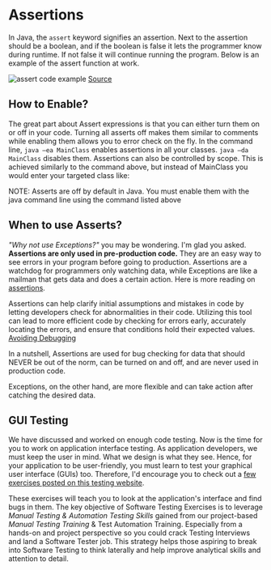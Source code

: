 # Assertions

In Java, the ```assert``` keyword signifies an assertion.
Next to the assertion should be a boolean,
and if the boolean is false it lets the programmer know during runtime.
If not false it will continue running the program.
Below is an example of the assert function at work.

![assert code example](lab14media/media/Image6.png)
[Source](https://www.infoworld.com/article/3543239/how-to-use-assertions-in-java.html)

## How to Enable?

The great part about Assert expressions is that you can either turn them on or off in your code.
Turning all asserts off makes them similar to comments
while enabling them allows you to error check on the fly.
In the command line,
`java –ea MainClass` enables assertions in all your classes.
`java –da MainClass` disables them.
Assertions can also be controlled by scope.
This is achieved similarly to the command above,
but instead of MainClass you would enter your targeted class like:

NOTE: Asserts are off by default in Java.
You must enable them with the java command line using the command listed above

## When to use Asserts?

*"Why not use Exceptions?"* you may be wondering.
I'm glad you asked.
**Assertions are only used in pre-production code.**
They are an easy way to see errors in your program before going to production.
Assertions are a watchdog for programmers only watching data,
while Exceptions are like a mailman that gets data and does a certain action.
Here is more reading on
[assertions](https://www.infoworld.com/article/3543239/how-to-use-assertions-in-java.html).

Assertions can help clarify initial assumptions and mistakes in code by letting developers check
for abnormalities in their code. Utilizing this tool can lead to more efficient code by checking
for errors early, accurately locating the errors, and ensure that conditions hold their expected values. 
[Avoiding Debugging](https://ocw.mit.edu/ans7870/6/6.005/s16/classes/08-avoiding-debugging/#assertions)

In a nutshell,
Assertions are used for bug checking for data that should NEVER be out of the norm,
can be turned on and off,
and are never used in production code.

Exceptions,
on the other hand,
are more flexible and can take action after catching the desired data.

## GUI Testing

We have discussed and worked on enough code testing.
Now is the time for you to work on application interface testing.
As application developers,
we must keep the user in mind.
What we design is what they see.
Hence, for your application to be user-friendly,
you must learn to test your graphical user interface (GUIs) too.
Therefore, I'd encourage you to check out a
[few exercises posted on this testing website](https://www.testingementor.com/software-testing-online-resources/software-testing-exercises/#Software_Testing_Exercise_1_-_How_many_bugs_can_you_find_on_this_buggy_windows_calculator).

These exercises will teach you to look at the application's interface and find bugs in them.
The key objective of Software Testing Exercises is to leverage
*Manual Testing & Automation Testing Skills*
gained from our project-based
*Manual Testing Training* & Test Automation Training.
Especially from a hands-on and project perspective
so you could crack Testing Interviews and land a Software Tester job.
This strategy helps those aspiring to break into Software Testing
to think laterally and help improve analytical skills and attention to detail.
